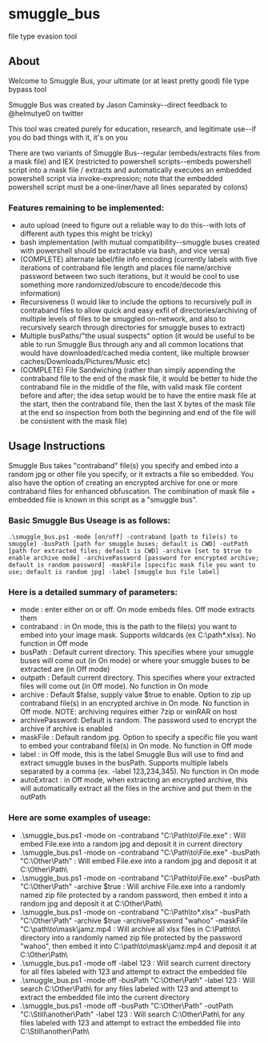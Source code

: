 # smuggle_bus
file type evasion tool

## About

Welcome to Smuggle Bus, your ultimate (or at least pretty good) file type bypass tool

Smuggle Bus was created by Jason Caminsky--direct feedback to @helmutye0 on twitter

This tool was created purely for education, research, and legitimate use--if you do bad things with it, it's on you

There are two variants of Smuggle Bus--regular (embeds/extracts files from a mask file) and IEX (restricted to powershell scripts--embeds powershell script into a mask file / extracts and automatically executes an embedded powershell script via invoke-expression; note that the embedded powershell script must be a one-liner/have all lines separated by colons)

### Features remaining to be implemented:

- auto upload (need to figure out a reliable way to do this--with lots of different auth types this might be tricky)
- bash implementation (with mutual compatibility--smuggle buses created with powershell should be extractable via bash, and vice versa)
- (COMPLETE) alternate label/file info encoding (currently labels with five iterations of contraband file length and places file name/archive password between two such iterations, but it would be cool to use something more randomized/obscure to encode/decode this information)
- Recursiveness (I would like to include the options to recursively pull in contraband files to allow quick and easy exfil of directories/archiving of multiple levels of files to be smuggled on-network, and also to recursively search through directories for smuggle buses to extract)
- Multiple busPaths/"the usual suspects" option (it would be useful to be able to run Smuggle Bus through any and all common locations that would have downloaded/cached media content, like multiple browser caches/Downloads/Pictures/Music etc)
- (COMPLETE) File Sandwiching (rather than simply appending the contraband file to the end of the mask file, it would be better to hide the contraband file in the middle of the file, with valid mask file content before and after; the idea setup would be to have the entire mask file at the start, then the contraband file, then the last X bytes of the mask file at the end so inspection from both the beginning and end of the file will be consistent with the mask file)

## Usage Instructions

Smuggle Bus takes "contraband" file(s) you specify and embed into a random jpg or other file you specify, or it extracts a file so embedded. You also have the option of creating an encrypted archive for one or more contraband files for enhanced obfuscation. The combination of mask file + embedded file is known in this script as a "smuggle bus".

### Basic Smuggle Bus Useage is as follows:

	.\smuggle_bus.ps1 -mode [on/off] -contraband [path to file(s) to smuggle] -busPath [path for smuggle buses; default is CWD] -outPath [path for extracted files; default is CWD] -archive [set to $true to enable archive mode] -archivePassword [password for encrypted archive; default is random password] -maskFile [specific mask file you want to use; default is random jpg] -label [smuggle bus file label]

### Here is a detailed summary of parameters:
- mode : enter either on or off.	On mode embeds files. Off mode extracts them
- contraband : in On mode, this is the path to the file(s) you want to embed into your image mask. Supports wildcards (ex C:\path\*.xlsx). No function in Off mode
- busPath : Default current directory. This specifies where your smuggle buses will come out (in On mode) or where your smuggle buses to be extracted are (in Off mode)
- outpath : Default current directory. This specifies where your extracted files will come out (in Off mode). No function in On mode
- archive : Default $false, supply value $true to enable. Option to zip up contraband file(s) in an encrypted archive in On mode. No function in Off mode. NOTE: archiving requires either 7zip or winRAR on host
- archivePassword: Default is random. The password used to encrypt the archive if archive is enabled
 - maskFile : Default random jpg. Option to specify a specific file you want to embed your contraband file(s) in On mode. No function in Off mode
- label : in Off mode, this is the label Smuggle Bus will use to find and extract smuggle buses in the busPath. Supports multiple labels separated by a comma (ex. -label 123,234,345). No function in On mode
- autoExtract : in Off mode, when extracting an encrypted archive, this will automatically extract all the files in the archive and put them in the outPath

### Here are some examples of useage:
- .\smuggle_bus.ps1 -mode on -contraband "C:\Path\to\File.exe" : Will embed File.exe into a random jpg and deposit it in current directory
- .\smuggle_bus.ps1 -mode on -contraband "C:\Path\to\File.exe" -busPath "C:\Other\Path\" :	Will embed File.exe into a random jpg and deposit it at C:\Other\Path\
- .\smuggle_bus.ps1 -mode on -contraband "C:\Path\to\File.exe" -busPath "C:\Other\Path\" -archive $true : Will archive File.exe into a randomly named zip file protected by a random password, then embed it into a random jpg and deposit it at C:\Other\Path\
- .\smuggle_bus.ps1 -mode on -contraband "C:\Path\to\*.xlsx" -busPath "C:\Other\Path\" -archive $true -archivePassword "wahoo" -maskFile "C:\path\to\mask\jamz.mp4 : Will archive all xlsx files in C:\Path\to\ directory into a randomly named zip file protected by the password "wahoo", then embed it into C:\path\to\mask\jamz.mp4 and deposit it at C:\Other\Path\
- .\smuggle_bus.ps1 -mode off -label 123 : Will search current directory for all files labeled with 123 and attempt to extract the embedded file
- .\smuggle_bus.ps1 -mode off -busPath "C:\Other\Path\" -label 123 : Will search C:\Other\Path\ for any files labeled with 123 and attempt to extract the embedded file into the current directory
- .\smuggle_bus.ps1 -mode off -busPath "C:\Other\Path\" -outPath "C:\Still\another\Path\" -label 123 : Will search C:\Other\Path\ for any files labeled with 123 and	attempt to extract the embedded file into C:\Still\another\Path\
